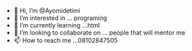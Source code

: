 - 👋 Hi, I’m @Ayomidetimi
- 👀 I’m interested in ... programing
- 🌱 I’m currently learning ...html
- 💞️ I’m looking to collaborate on ... people that will mentor me
- 📫 How to reach me ...08102847505

<!---
Ayomidetimi/Ayomidetimi is a ✨ special ✨ repository because its `README.md` (this file) appears on your GitHub profile.
You can click the Preview link to take a look at your changes.
--->
